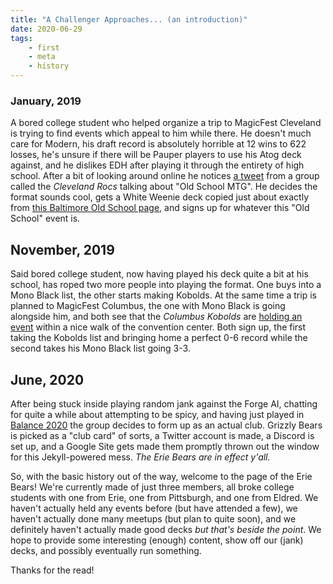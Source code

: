 ```yaml
---
title: "A Challenger Approaches... (an introduction)"
date: 2020-06-29
tags:
    - first
    - meta
    - history
---
```


### January, 2019

A bored college student who helped organize a trip to MagicFest Cleveland is trying to find events which appeal to him while there. He doesn't much care for Modern, his draft record is absolutely horrible at 12 wins to 622 losses, he's unsure if there will be Pauper players to use his Atog deck against, and he dislikes EDH after playing it through the entirety of high school. After a bit of looking around online he notices [a tweet][1] from a group called the *Cleveland Rocs* talking about "Old School MTG". He decides the format sounds cool, gets a White Weenie deck copied just about exactly from [this Baltimore Old School page][2], and signs up for whatever this "Old School" event is.


## November, 2019

Said bored college student, now having played his deck quite a bit at his school, has roped two more people into playing the format. One buys into a Mono Black list, the other starts making Kobolds. At the same time a trip is planned to MagicFest Columbus, the one with Mono Black is going alongside him, and both see that the *Columbus Kobolds* are [holding an event][3] within a nice walk of the convention center. Both sign up, the first taking the Kobolds list and bringing home a perfect 0-6 record while the second takes his Mono Black list going 3-3.


## June, 2020

After being stuck inside playing random jank against the Forge AI, chatting for quite a while about attempting to be spicy, and having just played in [Balance 2020][4] the group decides to form up as an actual club. Grizzly Bears is picked as a "club card" of sorts, a Twitter account is made, a Discord is set up, and a Google Site gets made them promptly thrown out the window for this Jekyll-powered mess. *The Erie Bears are in effect y'all.*


So, with the basic history out of the way, welcome to the page of the Erie Bears! We're currently made of just three members, all broke college students with one from Erie, one from Pittsburgh, and one from Eldred. We haven't actually held any events before (but have attended a few), we haven't actually done many meetups (but plan to quite soon), and we definitely haven't actually made good decks *but that's beside the point*. We hope to provide some interesting (enough) content, show off our (jank) decks, and possibly eventually run something.

Thanks for the read!

[1]: https://twitter.com/ClevelandRocsOG/status/1083745267567022080 "The tweet that started it all..."
[2]: https://baltimoreoldschoolmtg.wordpress.com/2018/05/29/building-white-weenie-in-93-94-old-school-with-and-without-a-budget/ "The decklist that started it all..."
[3]: https://twitter.com/ColumbusKobolds/status/1169429214908616704 "The tweet that started the group..."
[4]: https://sites.google.com/view/philadelphiaos/articles-reports/statement-on-balance "The most recently played tournament as-of typing this..."
